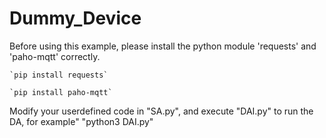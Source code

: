 # Dummy_Device
Before using this example, please install the python module 'requests' and 'paho-mqtt' correctly.

    `pip install requests`
    
    `pip install paho-mqtt`

Modify your userdefined code in "SA.py", and execute "DAI.py" to run the DA, for example" "python3 DAI.py"


